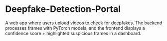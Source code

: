 # Deepfake-Detection-Portal
A web app where users upload videos to check for deepfakes. The backend processes frames with PyTorch models, and the frontend displays a confidence score + highlighted suspicious frames in a dashboard.
